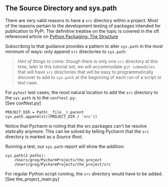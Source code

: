 ## The Source Directory and sys.path
[The Source Directory and `sys.path`]: #thesourcedirectoryandsyspath

There are very valid reasons to have a `src` directory within a project.
Most of the reasons pertain to the development testing of packages
intended for publication to PyPi. The definitive treatise on the topic
is covered in the oft referenced article on
[Python Packaging: The Structure](https://blog.ionelmc.ro/2014/05/25/python-packaging/#the-structure)

Subscribing to that guidance provides a pattern to alter `sys.path` in
the most minimum of ways: only append `src` directories to `sys.path`

> *Hint of things to come:* though there is only one `src` directory at
> this time, later in this tutorial set, we will accommodate `git
> submodules` that will have `src` directories that will be easy to
> programmatically discover to add to `sys.path` at the beginning of
> each run of a script or test case.

For `pytest` test cases, the most natural location to add the `src`
directory to the `sys.path` is to the `conftest.py`:  
\[See conftest.py]
```
PROJECT_DIR = Path(__file__).parent
sys.path.append(str(PROJECT_DIR / 'src'))
```
Notice that Pycharm is noting that the src packages can't be resolve
statically anymore. This can be solved by telling Pycharm that the `src`
directory is marked as a _Source Root_.

Running a test, our `sys.path` report will show the addition:
```
sys.path(2 paths):
	/Users/greg/PycharmProjects/the_project
	/Users/greg/PycharmProjects/the_project/src
```

For regular Python script running, the `src` directory would have to be
added. \[See the_project_main.py]


